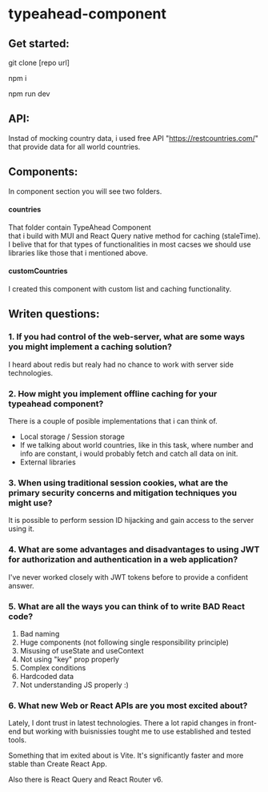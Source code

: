 #  typeahead-component

## Get started: 
git clone [repo url]

npm i

npm run dev


## API:
Instad of mocking country data, i used free API "https://restcountries.com/" that provide data for all world countries.


## Components:
In component section you will see two folders.

#### countries
That folder contain TypeAhead Component  
that i build with MUI and React Query native method for caching (staleTime). 
I belive that for that types of functionalities in most cacses we should
use libraries like those that i mentioned above.

#### customCountries
I created this component with custom list and caching functionality.

## Writen questions:
### 1. If you had control of the web-server, what are some ways you might implement a caching solution?
I heard about redis but realy had no chance to work with server side technologies.
### 2. How might you implement offline caching for your typeahead component?
There is a couple of posible implementations that i can think of.
- Local storage / Session storage
- If we talking about world countries, like in this task, where number and info are constant, i would probably fetch and catch all data on init.
- External libraries

### 3. When using traditional session cookies, what are the primary security concerns and mitigation techniques you might use?
It is possible to perform session ID hijacking and gain access to the server using it.
### 4. What are some advantages and disadvantages to using JWT for authorization and authentication in a web application?
I've never worked closely with JWT tokens before to provide a confident answer. 
### 5. What are all the ways you can think of to write BAD React code?
1. Bad naming
2. Huge components (not following single responsibility principle)
3. Misusing of useState and useContext
4. Not using "key" prop properly
5. Complex conditions
6. Hardcoded data
7. Not understanding JS properly :)

### 6. What new Web or React APIs are you most excited about?
Lately, I dont trust in latest technologies. There a lot rapid changes in front-end but working with buisnissies tought me to use established and tested tools.

Something that im exited about is Vite. It's significantly faster and more stable than Create React App.

Also there is React Query and React Router v6.
